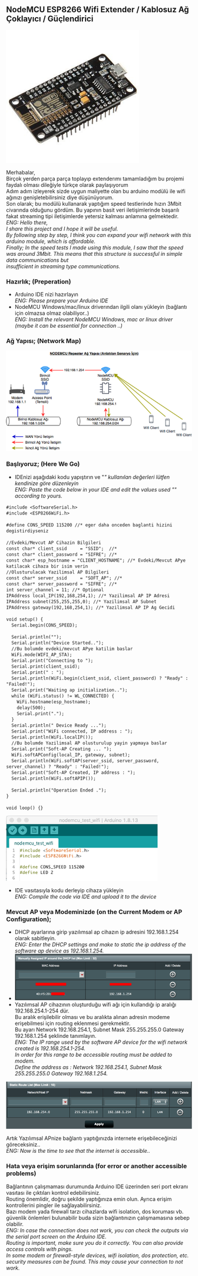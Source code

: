## NodeMCU ESP8266 Wifi Extender / Kablosuz Ağ Çoklayıcı / Güçlendirici
![NodeMCU](sample_nodemcu.jpg "NodeMCU")

Merhabalar,
<br>Birçok yerden parça parça toplayıp extenderımı tamamladığım bu projemi faydalı olması dileğiyle türkçe olarak paylaşıyorum
<br>Adım adım izleyerek sizde uygun maliyette olan bu arduino modülü ile wifi ağınızı genişletebilirsiniz diye düşünüyorum.
<br>Son olarak; bu modülü kullanarak yaptığım speed testlerinde hızın 3Mbit civarında olduğunu gördüm. Bu yapının basit veri iletişimlerinde başarılı fakat streaming tipi iletişimlerde yetersiz kalması anlamına gelmektedir.
<br><i>ENG: Hello there,
<br>I share this project and I hope it will be useful.
<br>By following step by step, I think you can expand your wifi network with this arduino module, which is affordable.
<br>Finally; In the speed tests I made using this module, I saw that the speed was around 3Mbit. This means that this structure is successful in simple data communications but <br>insufficient in streaming type communications.</i>
  
  
  
### Hazırlık; (Preperation)
- Arduino IDE nizi hazırlayın
<br><i>ENG: Please prepare your Arduino IDE</i>
- NodeMCU Windows/mac/linux driverından ilgili olanı yükleyin (bağlantı için olmazsa olmaz olabiliyor..)
<br><i>ENG: Install the relevant NodeMCU Windows, mac or linux driver (maybe it can be essential for connection ..)</i>

### Ağ Yapısı; (Network Map)
![AirMap](air_map.png "AirMap")

### Başlıyoruz; (Here We Go)
- IDEnizi aşağıdaki kodu yapıştırın ve "*" kullanılan değerleri lütfen kendinize göre düzenleyin
<br><i>ENG: Paste the code below in your IDE and edit the values used "*" according to yours.</i>

~~~
#include <SoftwareSerial.h>
#include <ESP8266WiFi.h>

#define CONS_SPEED 115200 //* eger daha onceden baglanti hizini degistirdiyseniz

//Evdeki/Mevcut AP Cihazin Bilgileri
const char* client_ssid     = "SSID";  //*
const char* client_password = "SIFRE"; //*
const char* esp_hostname = "CLIENT_HOSTNAME"; //* Evdeki/Mevcut APye katilacak cihaza bir isim verin
//Olusturulacak Yazilimsal AP Bilgileri
const char* server_ssid     = "SOFT_AP"; //*
const char* server_password = "SIFRE"; //*
int server_channel = 11; //* Optional
IPAddress local_IP(192,168,254,1); //* Yazilimsal AP IP Adresi
IPAddress subnet(255,255,255,0); //* Yazilimsal AP Subnet
IPAddress gateway(192,168,254,1); //* Yazilimsal AP IP Ag Gecidi

void setup() {
  Serial.begin(CONS_SPEED);

  Serial.println("");
  Serial.println("Device Started..");
  //Bu bolumde evdeki/mevcut APye katilim baslar
  WiFi.mode(WIFI_AP_STA);
  Serial.print("Connecting to ");
  Serial.print(client_ssid);
  Serial.print(" : ");
  Serial.println(WiFi.begin(client_ssid, client_password) ? "Ready" : "Failed!");
  Serial.print("Waiting ap initialization..");
  while (WiFi.status() != WL_CONNECTED) {
    WiFi.hostname(esp_hostname);
    delay(500);
    Serial.print(".");
  }
  Serial.println(" Device Ready ...");
  Serial.print("WiFi connected, IP address : ");
  Serial.println(WiFi.localIP());
  //Bu bolumde Yazilimsal AP olusturulup yayin yapmaya baslar
  Serial.print("Soft-AP Creating ... ");
  WiFi.softAPConfig(local_IP, gateway, subnet);
  Serial.println(WiFi.softAP(server_ssid, server_password, server_channel) ? "Ready" : "Failed!");
  Serial.print("Soft-AP Created, IP address : ");
  Serial.println(WiFi.softAPIP());

  Serial.println("Operation Ended .");
}

void loop() {}
~~~

![IDE](sample_ide.png "IDE")
- IDE vasıtasıyla kodu derleyip cihaza yükleyin
<br><i>ENG: Compile the code via IDE and upload it to the device</i>

### Mevcut AP veya Modeminizde (on the Current Modem or AP Configuration);
- DHCP ayarlarına girip yazılımsal ap cihazın ip adresini 192.168.1.254 olarak sabitleyin.
<br><i>ENG: Enter the DHCP settings and make to static the ip address of the software ap device as 192.168.1.254.</i>
- ![DHCP](sample_dhcp.png "DHCP")
- Yazılımsal AP cihazının oluşturduğu wifi ağı için kullandığı ip aralığı 192.168.254.1-254 dür. 
<br>Bu aralık erişilebilir olması ve bu aralıkta alınan adresin modeme erişebilmesi için routing eklenmesi gerekmektir. 
<br>Bu ayarı Network 192.168.254.1, Subnet Mask 255.255.255.0 Gateway 192.168.1.254 şeklinde tanımlayın.
<br><i>ENG: The IP range used by the software AP device for the wifi network created is 192.168.254.1-254.
<br>In order for this range to be accessible routing must be added to modem.
<br>Define the address as : Network 192.168.254.1, Subnet Mask 255.255.255.0 Gateway 192.168.1.254.</i>

![Routing](sample_routing.png "Routing")


Artık Yazılımsal APnize bağlantı yaptığınızda internete erişebileceğinizi göreceksiniz..
<br><i>ENG: Now is the time to see that the internet is accessible..</i>

### Hata veya erişim sorunlarında (for error or another accessible problems)
Bağlantının çalışmaması durumunda Arduino IDE üzerinden seri port ekranı vasıtası ile çıktıları kontrol edebilirsiniz.
<br>Routing önemlidir, doğru şekilde yaptığınıza emin olun. Ayrıca erişim kontrollerini pingler ile sağlayabilirsiniz.
<br>Bazı modem yada firewall tarzı cihazlarda wifi isolation, dos koruması vb. güvenlik önlemleri bulunabilir buda sizin bağlantınızın çalışmamasına sebep olabilir.
<br><i>ENG: In case the connection does not work, you can check the outputs via the serial port screen on the Arduino IDE.
<br>Routing is important, make sure you do it correctly. You can also provide access controls with pings.
<br>In some modem or firewall-style devices, wifi isolation, dos protection, etc. security measures can be found. This may cause your connection to not work.</i>
